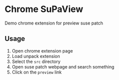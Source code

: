 # Chrome SuPaView

Demo chrome extension for preview suse patch

## Usage

1. Open chrome extension page
2. Load unpack extension
3. Select the `src` directory
4. Open suse patch webpage and search something
5. Click on the `preview` link